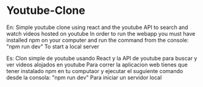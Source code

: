 # Youtube-Clone
En:
Simple youtube clone using react and the youtube API to search and watch videos hosted on youtube
In order to run the webapp you must have installed npm on your computer and run the command from the console:
"npm run dev"
To start a local server

Es:
Clon simple de youtube usando React y la API de youtube para buscar y ver videos alojados en youtube
Para correr la aplicacion web tienes que tener instalado npm en tu computaor y ejecutar el suguiente comando desde la consola:
"npm run dev"
Para iniciar un servidor local
